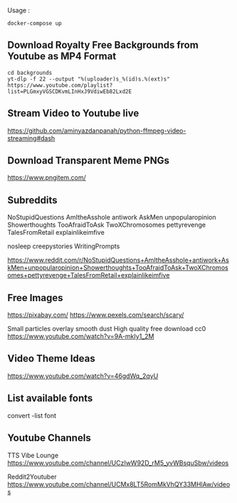 Usage :

```
docker-compose up
```

## Download Royalty Free Backgrounds from Youtube as MP4 Format 

```
cd backgrounds
yt-dlp -f 22 --output "%(uploader)s_%(id)s.%(ext)s" https://www.youtube.com/playlist?list=PLGmxyVGSCDKvmLInHxJ9VdiwEb82Lxd2E
```

## Stream Video to Youtube live 

https://github.com/aminyazdanpanah/python-ffmpeg-video-streaming#dash

## Download Transparent Meme PNGs

https://www.pngitem.com/

## Subreddits

NoStupidQuestions
AmItheAsshole
antiwork
AskMen
unpopularopinion
Showerthoughts
TooAfraidToAsk
TwoXChromosomes
pettyrevenge
TalesFromRetail
explainlikeimfive

nosleep
creepystories
WritingPrompts

https://www.reddit.com/r/NoStupidQuestions+AmItheAsshole+antiwork+AskMen+unpopularopinion+Showerthoughts+TooAfraidToAsk+TwoXChromosomes+pettyrevenge+TalesFromRetail+explainlikeimfive


## Free Images

https://pixabay.com/
https://www.pexels.com/search/scary/


Small particles overlay smooth dust High quality free download cc0
https://www.youtube.com/watch?v=9A-mkIy1_2M


## Video Theme Ideas 

https://www.youtube.com/watch?v=46gdWq_2qyU


## List available fonts 

convert -list font


## Youtube Channels 

TTS Vibe Lounge
https://www.youtube.com/channel/UCzIwW92D_rM5_yvWBsquSbw/videos

Reddit2Youtuber
https://www.youtube.com/channel/UCMx8LT5RomMkVhQY33MHlAw/videos
